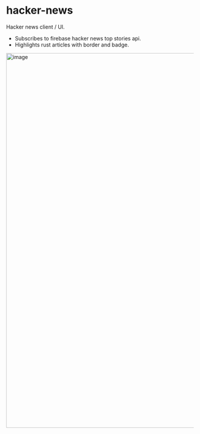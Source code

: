 # hacker-news
Hacker news client / UI.

* Subscribes to firebase hacker news top stories api.
* Highlights rust articles with border and badge.

<img width="1007" alt="image" src="https://github.com/darrell-roberts/hacker-news/assets/33698065/d5f76377-3c1b-4c5d-ab3c-9d521cd0dbb7">
